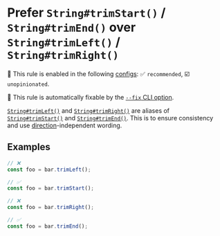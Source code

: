 # Prefer `String#trimStart()` / `String#trimEnd()` over `String#trimLeft()` / `String#trimRight()`

💼 This rule is enabled in the following [configs](https://github.com/sindresorhus/eslint-plugin-unicorn#recommended-config): ✅ `recommended`, ☑️ `unopinionated`.

🔧 This rule is automatically fixable by the [`--fix` CLI option](https://eslint.org/docs/latest/user-guide/command-line-interface#--fix).

<!-- end auto-generated rule header -->
<!-- Do not manually modify this header. Run: `npm run fix:eslint-docs` -->

[`String#trimLeft()`](https://developer.mozilla.org/en-US/docs/Web/JavaScript/Reference/Global_Objects/String/trimLeft) and [`String#trimRight()`](https://developer.mozilla.org/en-US/docs/Web/JavaScript/Reference/Global_Objects/String/trimRight) are aliases of [`String#trimStart()`](https://developer.mozilla.org/en-US/docs/Web/JavaScript/Reference/Global_Objects/String/trimStart) and [`String#trimEnd()`](https://developer.mozilla.org/en-US/docs/Web/JavaScript/Reference/Global_Objects/String/trimEnd). This is to ensure consistency and use [direction](https://developer.mozilla.org/en-US/docs/Learn/CSS/Building_blocks/Handling_different_text_directions)-independent wording.

## Examples

```js
// ❌
const foo = bar.trimLeft();

// ✅
const foo = bar.trimStart();
```

```js
// ❌
const foo = bar.trimRight();

// ✅
const foo = bar.trimEnd();
```
